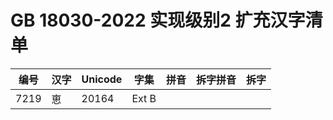 # GB 18030-2022 实现级别2 扩充汉字清单

|编号|汉字|Unicode|字集|拼音|拆字拼音|拆字|
|-|-|-|-|-|-|-|
|7219|𠅤|20164|Ext B|||||

